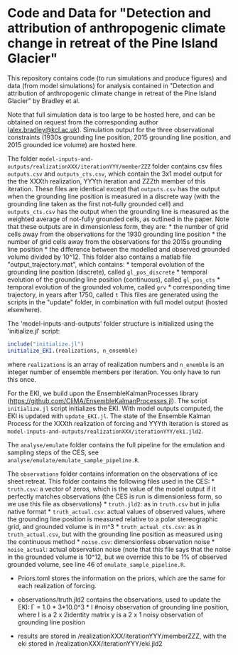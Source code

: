 # Code and Data for "Detection and attribution of anthropogenic climate change in retreat of the Pine Island Glacier"

This repository contains code (to run simulations and produce figures) and data (from model simulations) for analysis contained in "Detection and attribution of anthropogenic climate change in retreat of the Pine Island Glacier" by Bradley et al. 

Note that full simulation data is too large to be hosted here, and can be obtained on request from the corresponding author (alex.bradley@kcl.ac.uk). Simulation output for the three observational constraints (1930s grounding line position, 2015 grounding line position, and 2015 grounded ice volume) are hosted here.


The folder `model-inputs-and-outputs/realizationXXX/iterationYYY/memberZZZ` folder contains csv files `outputs.csv` and `outputs_cts.csv`, which contain the 3x1 model output for the the XXXth realization, YYYth iteration and ZZZth member of this iteration. These files are identical except that `outputs.csv` has the output when the grounding line position is measured in a discrete way (with the grounding line taken as the first not-fully grounded cell) and `outputs_cts.csv` has the output when the grounding line is measured as the weighted average of not-fully grounded cells, as outlined in the paper. Note that these outputs are in dimensionless form, they are:
     * the number of grid cells away from the observations for the 1930 grounding line position
     * the number of grid cells away from the observations for the 2015s grounding line position
     * the difference between the modelled and observed grounded volume divided by 10^12.
This folder also contains a matlab file "output_trajectory.mat", which contains:
     * temporal evolution of the grounding line position (discrete), called `gl_pos_discrete`
     * temporal evolution of the grounding line position (continuous), called `gl_pos_cts`
     * temporal evolution of the grounded volume, called `grv`
     * corresponding time trajectory, in years after 1750, called `t`
This files are generated using the scripts in the "update" folder, in combination with full model output (hosted elsewhere).

The 'model-inputs-and-outputs' folder structure is initialized using the 'initialize.jl' script:
```julia
include("initialize.jl")
initialize_EKI.(realizations, n_ensemble)
```
where `realizations` is an array of realization numbers and `n_enemble` is an integer number of ensemble members per iteration. You only have to run this once. 

For the EKI, we build upon the EnsembleKalmanProcesses library (https://github.com/CliMA/EnsembleKalmanProcesses.jl). The script `initialize.jl` script initializes the EKI. With model outputs computed, the EKI is updated with `update_EKI.jl`. The state of the Ensemble Kalman Process for the XXXth realization of forcing and YYYth iteration is stored as `model-inputs-and-outputs/realizationXXX/iterationYYY/eki.jld2`.

The `analyse/emulate` folder contains the full pipeline for the emulation and sampling steps of the CES, see `analyse/emulate/emulate_sample_pipeline.R`. 

The `observations` folder contains information on the observations of ice sheet retreat. This folder contains the following files used in the CES: 
     * `truth.csv`: a vector of zeros, which is the value of the model output if it perfectly matches observations (the CES is run is dimensionless form, so we use this file as observations)
     * `truth.jld2`: as in `truth.csv` but in julia native format
     * `truth_actual.csv`: actual values of observed values, where the grounding line position is measured relative to a polar stereographic grid, and grounded volume is in m^3
     * `truth_actual_cts.csv`: as in `truth_actual.csv`, but with the grounding line position as measured using the continuous method
     * `noise.csv`: dimensionless observation noise
     * `noise_actual`: actual observation noise (note that this file says that the noise in the grounded volume is 10^12, but we override this to be 1% of observed grounded volume, see line 46 of `emulate_sample_pipeline.R`.
     






- Priors.toml stores the information on the priors, which are the same for each realization of forcing.

- observations/truth.jld2 contains the observations, used to update the EKI:
     Γ = 1.0 * 3*10.0^3 * I #noisy observation of grounding line position, where I is a 2 x 2identity matrix
     y is a 2 x 1 noisy observation of grounding line position

- results are stored in /realizationXXX/iterationYYY/memberZZZ, with the eki stored in /realizationXXX/iterationYYY/eki.jld2
